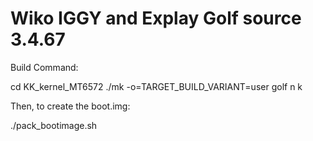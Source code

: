 Wiko IGGY and Explay Golf source 3.4.67
===============

Build Command:

cd KK_kernel_MT6572
./mk -o=TARGET_BUILD_VARIANT=user golf n k

Then, to create the boot.img:

./pack_bootimage.sh


